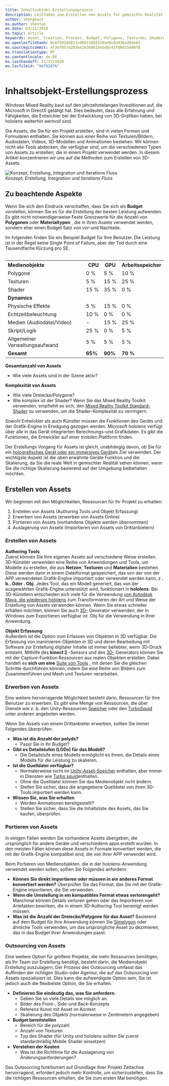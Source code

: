 ```yaml
---
title: Inhaltsobjekt-Erstellungsprozess
description: Leitfaden zum Erstellen von Assets für gemischte Realität.
author: shengkait
ms.author: shentan
ms.date: 03/21/2018
ms.topic: article
keywords: Asset, Creation, Process, Budget, Polygons, Texturen, Shadern, Leistung, Mixed Reality-Headset, Windows Mixed Reality-Headset, Virtual Reality-Headset, hololens, mrtk, Mixed Reality Toolkit, Assets
ms.openlocfilehash: 0c6f592dd813c06613801510ad8c8a936ad0de65
ms.sourcegitcommit: 4f3ef057a285be2e260615e5d6c41f00d15d08f8
ms.translationtype: MT
ms.contentlocale: de-DE
ms.lasthandoff: 11/17/2020
ms.locfileid: "94702876"
---
```

# <a name="asset-creation-process"></a>Inhaltsobjekt-Erstellungsprozess

Windows Mixed Reality baut auf den jahrzehntelangen Investitionen auf, die Microsoft in DirectX getätigt hat. Dies bedeutet, dass alle Erfahrung und Fähigkeiten, die Entwickler bei der Entwicklung von 3D-Grafiken haben, bei hololens weiterhin wertvoll sind.

Die Assets, die Sie für ein Projekt erstellen, sind in vielen Formen und Formularen enthalten. Sie können aus einer Reihe von Texturen/Bildern, Audiodaten, Videos, 3D-Modellen und Animationen bestehen. Wir können nicht alle Tools abdecken, die verfügbar sind, um die verschiedenen Typen von Assets zu erstellen, die in einem Projekt verwendet werden. In diesem Artikel konzentrieren wir uns auf die Methoden zum Erstellen von 3D-Assets.

![Konzept, Erstellung, Integration und Iterations Fluss](images/concept-creation-integration-iteration-flow-640px.jpg)<br>
*Konzept, Erstellung, Integration und Iterations Fluss*

## <a name="things-to-consider"></a>Zu beachtende Aspekte

Wenn Sie sich den Eindruck verschaffen, dass Sie sich als **Budget** vorstellen, können Sie es für die Erstellung der besten Leistung aufwenden. Es gibt nicht notwendigerweise Feste Grenzwerte für die Anzahl von **Polygonen** oder **Materialtypen** , die in ihren Assets verwendet werden, sondern eher einen Budget Satz von vor-und Nachteile.

Im folgenden finden Sie ein Beispiel Budget für Ihre Benutzer. Die Leistung ist in der Regel keine Single Point of Failure, aber der Tod durch eine Tausendfache Kürzung pro SE.
<br>

<table style="float:right; margin-left: 10px;">
<tr>
<th style="text-align:left;"><b>Medienobjekte</b></th><th style="text-align:right;"> CPU</th><th> GPU</th><th> Arbeitsspeicher</th>
</tr><tr>
<td> Polygone</td><td> 0 %</td><td> 5 %</td><td> 10 %</td>
</tr><tr>
<td> Texturen</td><td> 5 %</td><td> 15 %</td><td>25 %</td>
</tr><tr>
<td> Shader</td><td> 15 %</td><td> 35 %</td><td> 0 %</td>
</tr><tr>
<td> <b>Dynamics</b></td><td></td><td></td><td></td>
</tr><tr>
<td> Physische Effekte</td><td> 5 %</td><td> 15 %</td><td> 0 %</td>
</tr><tr>
<td> Echtzeitbeleuchtung</td><td> 10 %</td><td> 0 %</td><td> 0 %</td>
</tr><tr>
<td> Medien (Audiodatei/Video)</td><td> -</td><td> 15 %</td><td> 25 %</td>
</tr><tr>
<td> Skript/Logik</td><td> 25 %</td><td> 0 %</td><td> 5 %</td>
</tr><tr>
<td> Allgemeiner Verwaltungsaufwand</td><td> 5 %</td><td> 5 %</td><td> 5 %</td>
</tr><tr>
<td> <b>Gesamt</b></td><td> <b>65%</b></td><td> <b>90%</b></td><td> <b>70 %</b></td>
</tr>
</table>

**Gesamtanzahl von Assets**
* Wie viele Assets sind in der Szene aktiv?

**Komplexität von Assets**
* Wie viele Dreiecke/Polygone?
* Wie komplex ist der Shader? Wenn Sie das Mixed Reality Toolkit verwenden, empfiehlt es sich, den [Mixed Reality Toolkit Standard-Shader](https://github.com/microsoft/MixedRealityToolkit-Unity/blob/mrtk_release/Documentation/README_MRTKStandardShader.md) zu verwenden, um die Shader-Komplexität zu verringern.

Sowohl Entwickler als auch Künstler müssen die Funktionen des Geräts und der Grafik-Engine in Erwägung gezogen werden. Microsoft hololens verfügt über alle in das Gerät integrierten Berechnungs-und Grafikdaten. Es gibt die Funktionen, die Entwickler auf einer mobilen Plattform finden.

Der Erstellungs Vorgang für Assets ist gleich, unabhängig davon, ob Sie für ein [holografisches Gerät oder ein immersives Gerät](../discover/mixed-reality.md#the-mixed-reality-spectrum)als Ziel verwenden. Der wichtigste Aspekt ist die oben erwähnte Geräte Funktion und die Skalierung, da Sie die reale Welt in gemischter Realität sehen können, wenn Sie die richtige Skalierung basierend auf der Umgebung beibehalten möchten.

## <a name="authoring-assets"></a>Erstellen von Assets

Wir beginnen mit den Möglichkeiten, Ressourcen für Ihr Projekt zu erhalten:
1. Erstellen von Assets (Authoring Tools und Objekt Erfassung)
2. Erwerben von Assets (erwerben von Assets Online)
3. Portieren von Assets (vorhandene Objekte werden übernommen)
4. Auslagerung von Assets (Importieren von Assets von Drittanbietern)

### <a name="creating-assets"></a>Erstellen von Assets

**Authoring Tools**<br>
Zuerst können Sie Ihre eigenen Assets auf verschiedene Weise erstellen. 3D-Künstler verwenden eine Reihe von Anwendungen und Tools, um Modelle zu erstellen, die aus **Netzen**, **Texturen** und **Materialien** bestehen. Diese werden dann in einem Dateiformat gespeichert, das von der von der APP verwendeten Grafik-Engine importiert oder verwendet werden kann, z **. b.. Oder** **. Obj**. Jedes Tool, das ein Modell generiert, das von der ausgewählten Grafik-Engine unterstützt wird, funktioniert in **hololens**. Bei 3D-Künstlern entscheiden sich viele für die Verwendung [von Autodesk Maya, die wiederum hololens](https://www.youtube.com/watch?v=q0K3n0Gf8mA) zum Transformieren der Art und Weise der Erstellung von Assets verwenden können. Wenn Sie etwas schneller erhalten möchten, können Sie auch [3D-](https://developer.microsoft.com/windows/hardware/3d-print/3d-builder-resources) Generator verwenden, der in Windows zum Exportieren verfügbar ist. Obj für die Verwendung in Ihrer Anwendung.

**Objekt Erfassung**<br>
Außerdem ist die Option zum Erfassen von Objekten in 3D verfügbar. Die Erfassung von inanimieren-Objekten in 3D und deren Bearbeitung mit Software zur Erstellung digitaler Inhalte ist immer beliebter, wenn 3D-Druck entsteht. Mithilfe des **kinect 2** -Sensors und des [3D-](https://developer.microsoft.com/windows/hardware/3d-print/3d-builder-resources) Generators können Sie mit der Capture-Funktion Ressourcen aus realen Objekten erstellen. Dabei handelt es **sich um eine** [Suite von Tools](https://en.wikipedia.org/wiki/Comparison_of_photogrammetry_software) , mit denen Sie die gleichen Schritte durchführen können, indem Sie eine Reihe von Bildern zum Zusammenführen und Mesh und Texturen verarbeiten.

### <a name="purchasing-assets"></a>Erwerben von Assets

Eine weitere hervorragende Möglichkeit besteht darin, Ressourcen für Ihre Benutzer zu erwerben. Es gibt eine Menge von Ressourcen, die über Dienste wie z. b. den Unity-Ressourcen [Speicher](https://www.assetstore.unity3d.com/) oder den [TurboSquid](https://www.turbosquid.com/) unter anderen angeboten werden.

Wenn Sie Assets von einem Drittanbieter erwerben, sollten Sie immer Folgendes überprüfen:
* **Was ist die Anzahl der polyds?**
  * Passt Sie in Ihr Budget?
* **Gibt es Detailstufen (LODs) für das Modell?**
  * Die Detailstufe eines Modells ermöglicht es Ihnen, die Details eines Modells für die Leistung zu skalieren.
* **Ist die Quelldatei verfügbar?**
  * Normalerweise nicht im [Unity-Asset-Speicher](https://www.assetstore.unity3d.com/) enthalten, aber immer in Diensten wie [Turbo squid](https://www.turbosquid.com/)enthalten.
  * Ohne die Quelldatei können Sie das Medienobjekt nicht ändern.
  * Stellen Sie sicher, dass die angegebene Quelldatei von ihren 3D-Tools importiert werden kann.
* **Wissen Sie, was Sie erhalten**
  * Werden Animationen bereitgestellt?
  * Stellen Sie sicher, dass Sie die Inhaltsliste des Assets, das Sie kaufen, überprüfen.

### <a name="porting-assets"></a>Portieren von Assets

In einigen Fällen werden Sie vorhandene Assets übergeben, die ursprünglich für andere Geräte und verschiedene apps erstellt wurden. In den meisten Fällen können diese Assets in Formate konvertiert werden, die mit der Grafik-Engine kompatibel sind, die von Ihrer APP verwendet wird.

Beim Portieren von Medienobjekten, die in der hololens-Anwendung verwendet werden sollen, sollten Sie Folgendes anfordern:
* **Können Sie direkt importieren oder müssen in ein anderes Format konvertiert werden?** Überprüfen Sie das Format, das Sie mit der Grafik-Engine importieren, die Sie verwenden.
* **Wenn die Umstellung in ein kompatibles Format etwas verlorengeht?** Manchmal können Details verloren gehen oder das Importieren von Artefakten bewirken, die in einem 3D-Authoring Tool bereinigt werden müssen.
* **Was ist die Anzahl der Dreiecke/Polygone für das Asset?** Basierend auf dem Budget für Ihre Anwendung können Sie [Simplygon](https://www.simplygon.com/) oder ähnliche Tools verwenden, um das ursprüngliche Asset zu dezimieren, das in das Budget Ihrer Anwendungen passt.

### <a name="outsourcing-assets"></a>Outsourcing von Assets

Eine weitere Option für größere Projekte, die mehr Ressourcen benötigen, als Ihr Team zur Erstellung benötigt, besteht darin, die Medienobjekt Erstellung auszulagern. Der Prozess des Outsourcing umfasst das Auffinden der richtigen Studio-oder Agentur, die auf das Outsourcing von Assets spezialisiert ist. Dies kann die aufwendigste Option sein, Sie ist jedoch auch die flexibelste Option, die Sie erhalten.
* **Definieren Sie eindeutig das, was Sie anfordern.**
  * Geben Sie so viele Details wie möglich an.
  * Bilder des Front-, Side-und Back-Konzepts
  * Referenz Kunst mit Asset im Kontext
  * Skalierung des Objekts (normalerweise in Zentimetern angegeben)
* **Budget bereitstellen**
  * Bereich für die polyzahl
  * Anzahl von Texturen
  * Typ des Shader (für Unity und hololens sollten Sie zuerst standardmäßig Mobile Shader einsetzen)
* **Verstehen der Kosten**
  * Was ist die Richtlinie für die Auslagerung von Änderungsanforderungen?

Das Outsourcing funktioniert auf Grundlage ihrer Projekt Zeitachse hervorragend, erfordert jedoch mehr Kontrolle, um sicherzustellen, dass Sie die richtigen Ressourcen erhalten, die Sie zum ersten Mal benötigen.
